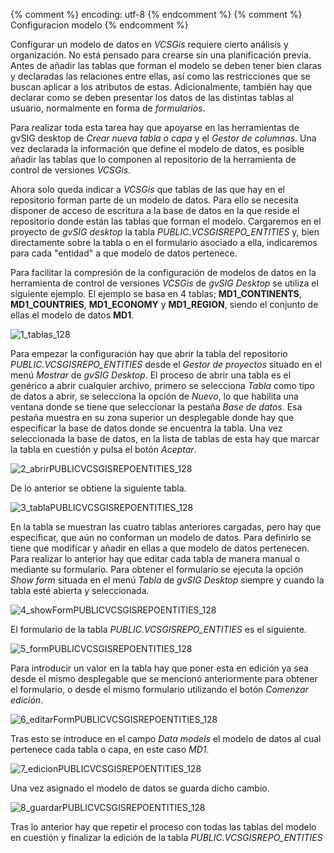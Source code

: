 {% comment %} encoding: utf-8 {% endcomment %}
{% comment %} Configuracion modelo {% endcomment %}

Configurar un modelo de datos en *VCSGis* requiere cierto análisis y organización. No está pensado 
para crearse sin una planificación previa. Antes de añadir las tablas que forman el modelo se deben tener 
bien claras y declaradas las relaciones entre ellas, así como las restricciones que se buscan aplicar a 
los atributos de estas. Adicionalmente, también hay que declarar como se deben presentar los datos de las 
distintas tablas al usuario, normalmente en forma de *formularios*. 

Para realizar toda esta tarea hay que apoyarse en las herramientas de gvSIG desktop de *Crear nueva tabla o capa*
y el *Gestor de columnas*. Una vez declarada la información que define el modelo de datos, es posible añadir
las tablas que lo componen al repositorio de la herramienta de control de versiones *VCSGis*.

Ahora solo queda indicar a *VCSGis* que tablas de las que hay en el repositorio forman parte de un
modelo de datos. Para ello se necesita disponer de acceso de escritura a la base de datos en la
que reside el repositorio donde están las tablas que forman el modelo. Cargaremos en el proyecto
de *gvSIG desktop* la tabla *PUBLIC.VCSGISREPO_ENTITIES* y, bien directamente sobre la tabla o en el formulario 
asociado a ella, indicaremos para cada "entidad" a que modelo de datos pertenece.

Para facilitar la compresión de la configuración de modelos de datos en la herramienta de control de
versiones *VCSGis* de *gvSIG Desktop* se utiliza el siguiente ejemplo. El ejemplo se basa en 4 tablas; 
**MD1_CONTINENTS**, **MD1_COUNTRIES**, **MD1_ECONOMY** y **MD1_REGION**, siendo el conjunto de ellas el 
modelo de datos **MD1**.

![1_tablas_128](configuracion_modelo_files/1_tablas_128.png)

Para empezar la configuración hay que abrir la tabla del repositorio *PUBLIC.VCSGISREPO_ENTITIES* desde 
el *Gestor de proyectos* situado en el menú *Mostrar* de *gvSIG Desktop*. El proceso de abrir una tabla 
es el genérico a abrir cualquier archivo, primero se selecciona *Tabla* como tipo de datos a abrir, 
se selecciona la opción de *Nuevo*, lo que habilita una ventana donde se tiene que seleccionar la pestaña 
*Base de datos*. Esa pestaña muestra en su zona superior un desplegable donde hay que especificar la base 
de datos donde se encuentra la tabla. Una vez seleccionada la base de datos, en la lista de tablas de 
esta hay que marcar la tabla en cuestión y pulsa el botón *Aceptar*.

![2_abrirPUBLICVCSGISREPOENTITIES_128](configuracion_modelo_files/2_abrirPUBLICVCSGISREPOENTITIES_128.png)

De lo anterior se obtiene la siguiente tabla.

![3_tablaPUBLICVCSGISREPOENTITIES_128](configuracion_modelo_files/3_tablaPUBLICVCSGISREPOENTITIES_128.png)

En la tabla se muestran las cuatro tablas anteriores cargadas, pero hay que especificar, que aún no conforman un
modelo de datos. Para definirlo se tiene que modificar y añadir en ellas a que modelo de datos pertenecen. Para
realizar lo anterior hay que editar cada tabla de manera manual o mediante su formulario. Para obtener el formulario
se ejecuta la opción *Show form* situada en el menú *Tabla* de *gvSIG Desktop* siempre 
y cuando la tabla esté abierta y seleccionada.

![4_showFormPUBLICVCSGISREPOENTITIES_128](configuracion_modelo_files/4_showFormPUBLICVCSGISREPOENTITIES_128.png)

El formulario de la tabla *PUBLIC.VCSGISREPO_ENTITIES* es el siguiente.

![5_formPUBLICVCSGISREPOENTITIES_128](configuracion_modelo_files/5_formPUBLICVCSGISREPOENTITIES_128.png)

Para introducir un valor en la tabla hay que poner esta en edición ya sea desde
el mismo desplegable que se mencionó anteriormente para obtener el formulario, o desde el mismo 
formulario utilizando el botón *Comenzar edición*.

![6_editarFormPUBLICVCSGISREPOENTITIES_128](configuracion_modelo_files/6_editarFormPUBLICVCSGISREPOENTITIES_128.png)

Tras esto se introduce en el campo *Data models* el modelo de datos al cual pertenece cada tabla o capa, en este
caso *MD1*.

![7_edicionPUBLICVCSGISREPOENTITIES_128](configuracion_modelo_files/7_edicionPUBLICVCSGISREPOENTITIES_128.png)

Una vez asignado el modelo de datos se guarda dicho cambio.

![8_guardarPUBLICVCSGISREPOENTITIES_128](configuracion_modelo_files/8_guardarPUBLICVCSGISREPOENTITIES_128.png)

Tras lo anterior hay que repetir el proceso con todas las tablas del modelo en cuestión y finalizar la edición de
la tabla *PUBLIC.VCSGISREPO_ENTITIES*

